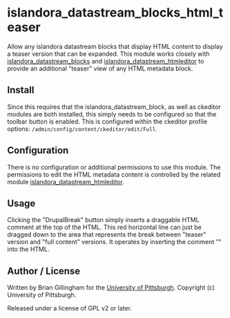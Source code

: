 # islandora_datastream_blocks_html_teaser

Allow any islandora datastream blocks that display HTML content to display a teaser version that can be expanded.  This module works closely with [islandora_datastream_blocks](https://github.com/ulsdevteam/islandora_datastream_blocks) and [islandora_datastream_htmleditor](https://github.com/ulsdevteam/islandora_datastream_htmleditor) to provide an additional "teaser" view of any HTML metadata block.

## Install

Since this requires that the islandora_datastream_block, as well as ckeditor modules are both installed, 
this simply needs to be configured so that the toolbar button is enabled.  This is configured within
the ckeditor profile options: `/admin/config/content/ckeditor/edit/Full`.

## Configuration

There is no configuration or additional permissions to use this module.  The permissions to edit the HTML metadata content is controlled by the related module [islandora_datastream_htmleditor](https://github.com/ulsdevteam/islandora_datastream_htmleditor).

## Usage

Clicking the "DrupalBreak" button simply inserts a draggable HTML comment at the top of the HTML.  This
red horizontal line can just be dragged down to the area that represents the break between "teaser" version
and "full content" versions.  It operates by inserting the comment "<!--break-->" into the HTML.

## Author / License

Written by Brian Gillingham for the [University of Pittsburgh](http://www.pitt.edu).  Copyright (c) University of Pittsburgh.

Released under a license of GPL v2 or later.
